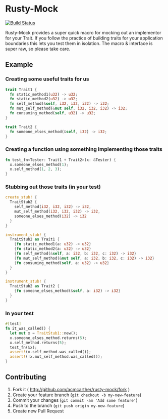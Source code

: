 # Rusty-Mock

[![Build Status](https://travis-ci.org/acmcarther/rusty-mock.svg?branch=master)](https://travis-ci.org/acmcarther/rusty-mock)

Rusty-Mock provides a super quick macro for mocking out an implementor for your Trait. If you follow the practice of building traits for your application boundaries this lets you test them in isolation. The macro & interface is super raw, so please take care.

## Example
### Creating some useful traits for us
```Rust
trait Trait1 {
  fn static_method1(u32) -> u32;
  fn static_method2(u32) -> u32;
  fn self_method(&self, i32, i32, i32) -> i32;
  fn mut_self_method(&mut self, i32, i32, i32) -> i32;
  fn consuming_method(self, u32) -> u32;
}

trait Trait2 {
  fn someone_elses_method(&self, i32) -> i32;
}
```
### Creating a function using something implementing those traits
```rust
fn test_fn<Tester: Trait1 + Trait2>(x: &Tester) {
  x.someone_elses_method(1);
  x.self_method(1, 2, 3);
}
```
### Stubbing out those traits (in your test)
```rust
create_stub! {
  TraitStub2 {
    self_method(i32, i32, i32) -> i32,
    mut_self_method(i32, i32, i32) -> i32,
    someone_elses_method(i32) -> i32
  }
}

instrument_stub! {
  TraitStub2 as Trait1 {
    {fn static_method1(a: u32) -> u32}
    {fn static_method2(a: u32) -> u32}
    {fn self_method(&self, a: i32, b: i32, c: i32) -> i32}
    {fn mut_self_method(&mut self, a: i32, b: i32, c: i32) -> i32}
    {fn consuming_method(self, a: u32) -> u32}
  }
}

instrument_stub! {
  TraitStub2 as Trait2 {
    {fn someone_elses_method(&self, a: i32) -> i32}
  }
}
```

### In your test
```rust
#[test]
fn it_was_called() {
  let mut x = TraitStub1::new();
  x.someone_elses_method.returns(5);
  x.self_method.returns(5);
  test_fn(&x);
  assert!(x.self_method.was_called());
  assert!(!x.mut_self_method.was_called());
}
```

## Contributing

1. Fork it ( http://github.com/acmcarther/rusty-mock/fork )
2. Create your feature branch (`git checkout -b my-new-feature`)
3. Commit your changes (`git commit -am 'Add some feature'`)
4. Push to the branch (`git push origin my-new-feature`)
5. Create new Pull Request

